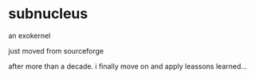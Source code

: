 subnucleus
==========

an exokernel

just moved from sourceforge

after more than a decade. i finally move on and apply leassons learned...
